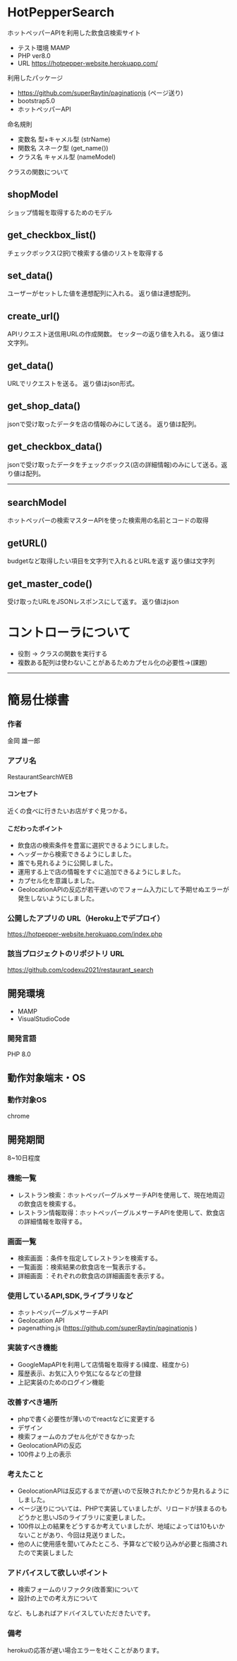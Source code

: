# HotPepperSearch
ホットペッパーAPIを利用した飲食店検索サイト
- テスト環境 MAMP
- PHP ver8.0
- URL https://hotpepper-website.herokuapp.com/

利用したパッケージ
- https://github.com/superRaytin/paginationjs (ページ送り)
- bootstrap5.0
- ホットペッパーAPI

命名規則
- 変数名 型+キャメル型 (strName)
- 関数名 スネーク型 (get_name())
- クラス名 キャメル型 (nameModel)


クラスの関数について

## shopModel

ショップ情報を取得するためのモデル

## get_checkbox_list()
チェックボックス(2択)で検索する値のリストを取得する

## set_data()
ユーザーがセットした値を連想配列に入れる。
返り値は連想配列。

## create_url()
APIリクエスト送信用URLの作成関数。
セッターの返り値を入れる。
返り値は文字列。

## get_data()
URLでリクエストを送る。
返り値はjson形式。

## get_shop_data()
jsonで受け取ったデータを店の情報のみにして送る。
返り値は配列。

## get_checkbox_data()
jsonで受け取ったデータをチェックボックス(店の詳細情報)のみにして送る。返り値は配列。

-------------------------------

## searchModel

ホットペッパーの検索マスターAPIを使った検索用の名前とコードの取得

## getURL()
budgetなど取得したい項目を文字列で入れるとURLを返す
返り値は文字列

## get_master_code()
受け取ったURLをJSONレスポンスにして返す。
返り値はjson

# コントローラについて
- 役割 -> クラスの関数を実行する
- 複数ある配列は使わないことがあるためカプセル化の必要性->(課題)
-------------------------------


# 簡易仕様書

### 作者
金岡 雄一郎
### アプリ名
RestaurantSearchWEB

#### コンセプト
近くの食べに行きたいお店がすぐ見つかる。


#### こだわったポイント
- 飲食店の検索条件を豊富に選択できるようにしました。
- ヘッダーから検索できるようにしました。
- 誰でも見れるように公開しました。
- 運用する上で店の情報をすぐに追加できるようにしました。
- カプセル化を意識しました。
- GeolocationAPIの反応が若干遅いのでフォーム入力にして予期せぬエラーが発生しないようにしました。

### 公開したアプリの URL（Heroku上でデプロイ）
https://hotpepper-website.herokuapp.com/index.php

### 該当プロジェクトのリポジトリ URL
https://github.com/codexu2021/restaurant_search

## 開発環境
- MAMP
- VisualStudioCode

### 開発言語
PHP 8.0

## 動作対象端末・OS
### 動作対象OS
chrome

## 開発期間
8~10日程度

### 機能一覧
- レストラン検索：ホットペッパーグルメサーチAPIを使用して、現在地周辺の飲食店を検索する。
- レストラン情報取得：ホットペッパーグルメサーチAPIを使用して、飲食店の詳細情報を取得する。


### 画面一覧
- 検索画面 ：条件を指定してレストランを検索する。
- 一覧画面 ：検索結果の飲食店を一覧表示する。
- 詳細画面 ：それぞれの飲食店の詳細画面を表示する。

### 使用しているAPI,SDK,ライブラリなど
- ホットペッパーグルメサーチAPI
- Geolocation API
- pagenathing.js (https://github.com/superRaytin/paginationjs )

### 実装すべき機能
- GoogleMapAPIを利用して店情報を取得する(緯度、経度から)
- 履歴表示、お気に入りや気になるなどの登録
- 上記実装のためのログイン機能

### 改善すべき場所
- phpで書く必要性が薄いのでreactなどに変更する
- デザイン
- 検索フォームのカプセル化ができなかった
- GeolocationAPIの反応
- 100件より上の表示

### 考えたこと
- GeolocationAPIは反応するまでが遅いので反映されたかどうか見れるようにしました。
- ページ送りについては、PHPで実装していましたが、リロードが挟まるのもどうかと思いJSのライブラリに変更しました。
- 100件以上の結果をどうするか考えていましたが、地域によっては10もいかないことがあり、今回は見送りました。
- 他の人に使用感を聞いてみたところ、予算などで絞り込みが必要と指摘されたので実装しました


### アドバイスして欲しいポイント
- 検索フォームのリファクタ(改善案)について
- 設計の上での考え方について

など、もしあればアドバイスしていただきたいです。

### 備考
herokuの応答が遅い場合エラーを吐くことがあります。



